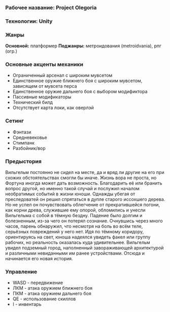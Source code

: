 ### Рабочее название: Project Olegoria
### Технологии: Unity
### Жанры
**Основной:** платформер
**Поджанры:** метроидования (metroidvania), рпг (огр.)
### Основные акценты механики
- Ограниченный арсенал с широким мувсетом
- Единственное оружие ближнего боя с широким мувсетом, зависящем от мувсета перса
- Единственное оружие дальнего боя с выбором модификтора
- Пассивные модификаторы
- Технический билд
- Отсутствует карта локи, как оверлэй
### Сетинг
- Фэнтази
- Средневековье
- Стимпанк
- Разбойник/вор
### Предыстория
Вильгельм постоянно не сидел на месте, да и вряд ли другие на его при схожих обстоятельствах смогли бы иначе. Жизнь вора не проста, но Фортуна иногда может дать возможность. Благодарить её или бранить вопрос другой, но именно такой случай и послужил началом необратимых событий в жизни юноши. Однажды убегая от преследоватей он решил спрятаться в дупле старого иссохшего дерева. Но не успел он почувствовать облегчение от прекратившейся погони, как корни древа, служившие ему опорой, обломились и унесли Вильгельма с собой в тёмную бездну. Падение было долгим и болезненным, из-за чего он потерял сознание.
Очнувшись через много часов, парень обнаружил, что несмотря на боль во всём теле, серьёзных повреждений у него нет. Идя по тёмному коридору, ориентируясь на свет, юноша надеялся увидеть факел или группу рабочих, но реальность оказалась куда удивительнее. Вильгельм увидел подземный город, наполненный завораживающей архитектурой и различными невиданными им ранее устройствами. Отсюда и начинается его новая история.
### Управление
- WASD - передвижение
- ЛКМ - атака оружием ближнего боя
- ПКМ - атака оружием дальнего боя
- QE - использование скиллов
- I - инвентарь
